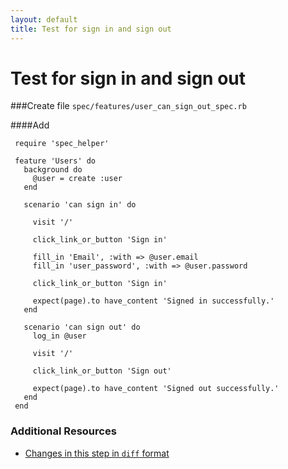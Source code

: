 ```yaml
---
layout: default
title: Test for sign in and sign out
---
```


<h1 id="main">Test for sign in and sign out</h1>


###Create file `spec/features/user_can_sign_out_spec.rb`

####Add
```
 require 'spec_helper'
 
 feature 'Users' do
   background do
     @user = create :user
   end
 
   scenario 'can sign in' do
 
     visit '/'
 
     click_link_or_button 'Sign in'
 
     fill_in 'Email', :with => @user.email
     fill_in 'user_password', :with => @user.password
 
     click_link_or_button 'Sign in'
 
     expect(page).to have_content 'Signed in successfully.'
   end
 
   scenario 'can sign out' do
     log_in @user
 
     visit '/'
 
     click_link_or_button 'Sign out'
 
     expect(page).to have_content 'Signed out successfully.'
   end
 end
```



### Additional Resources

* [Changes in this step in `diff` format](https://github.com/software-academy/devise_bdd/commit/d0bcb71a53c84470ef21371120c4a96149d854e8)

